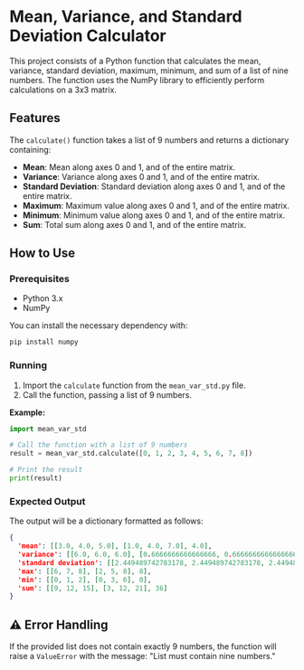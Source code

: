 # Mean, Variance, and Standard Deviation Calculator

This project consists of a Python function that calculates the mean, variance, standard deviation, maximum, minimum, and sum of a list of nine numbers. The function uses the NumPy library to efficiently perform calculations on a 3x3 matrix.

## Features

The `calculate()` function takes a list of 9 numbers and returns a dictionary containing:

-   **Mean**: Mean along axes 0 and 1, and of the entire matrix.
-   **Variance**: Variance along axes 0 and 1, and of the entire matrix.
-   **Standard Deviation**: Standard deviation along axes 0 and 1, and of the entire matrix.
-   **Maximum**: Maximum value along axes 0 and 1, and of the entire matrix.
-   **Minimum**: Minimum value along axes 0 and 1, and of the entire matrix.
-   **Sum**: Total sum along axes 0 and 1, and of the entire matrix.

## How to Use

### Prerequisites

-   Python 3.x
-   NumPy

You can install the necessary dependency with:

```bash
pip install numpy
```

### Running

1.  Import the `calculate` function from the `mean_var_std.py` file.
2.  Call the function, passing a list of 9 numbers.

**Example:**

```python
import mean_var_std

# Call the function with a list of 9 numbers
result = mean_var_std.calculate([0, 1, 2, 3, 4, 5, 6, 7, 8])

# Print the result
print(result)
```

### Expected Output

The output will be a dictionary formatted as follows:

```json
{
  'mean': [[3.0, 4.0, 5.0], [1.0, 4.0, 7.0], 4.0],
  'variance': [[6.0, 6.0, 6.0], [0.6666666666666666, 0.6666666666666666, 0.6666666666666666], 6.666666666666667],
  'standard deviation': [[2.449489742783178, 2.449489742783178, 2.449489742783178], [0.816496580927726, 0.816496580927726, 0.816496580927726], 2.581988897471611],
  'max': [[6, 7, 8], [2, 5, 8], 8],
  'min': [[0, 1, 2], [0, 3, 6], 0],
  'sum': [[9, 12, 15], [3, 12, 21], 36]
}
```

## ⚠️ Error Handling

If the provided list does not contain exactly 9 numbers, the function will raise a `ValueError` with the message: "List must contain nine numbers."
